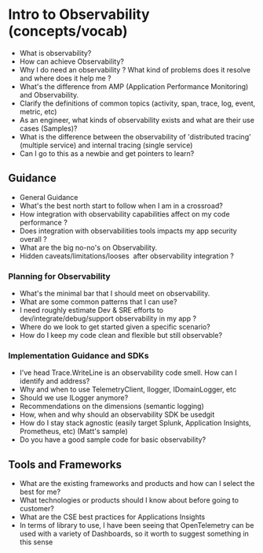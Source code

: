 # Intro to Observability (concepts/vocab)

* What is observability?
* How can achieve Observability?
* Why I do need an observability ? What kind of problems does it resolve and where does it help me ?
* What's the difference from AMP (Application Performance Monitoring) and Observability.
* Clarify the definitions of common topics (activity, span, trace, log, event, metric, etc)
* As an engineer, what kinds of observability exists and what are their use cases (Samples)?
* What is the difference between the observability of 'distributed tracing' (multiple service) and internal tracing (single service)
* Can I go to this as a newbie and get pointers to learn?

## Guidance

* General Guidance
* What's the best north start to follow when I am in a crossroad?
* How integration with observability capabilities affect on my code performance ? 
* Does integration with observabilities tools impacts my app security overall ?
* What are the big no-no's on Observability.
* Hidden caveats/limitations/looses  after observability integration ?

### Planning for Observability

* What's the minimal bar that I should meet on observability.
* What are some common patterns that I can use?  
* I need roughly estimate Dev & SRE efforts to dev/integrate/debug/support observability in my app ?
* Where do we look to get started given a specific scenario?
* How do I keep my code clean and flexible but still observable?

### Implementation Guidance and SDKs

* I've head Trace.WriteLine is an observability code smell. How can I identify and address?
* Why and when to use TelemetryClient, Ilogger, IDomainLogger, etc
* Should we use ILogger anymore?
* Recommendations  on the dimensions (semantic logging)
* How, when and why should an observability SDK be usedgit
* How do I stay stack agnostic (easily target Splunk, Application Insights, Prometheus, etc) (Matt's sample)
* Do you have a good sample code for basic observability?

## Tools and Frameworks

* What are the existing frameworks and products and how can I select the best for me?
* What technologies or products should I know about before going to customer?
* What are the CSE best practices for Applications Insights
* In terms of library to use, I have been seeing that OpenTelemetry can be used with a variety of Dashboards, so it worth to suggest something in this sense 
